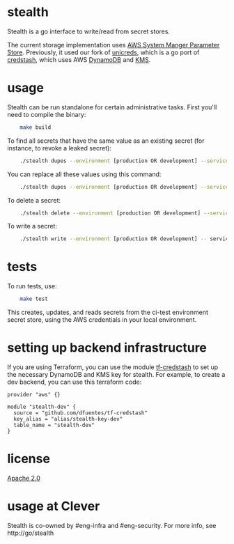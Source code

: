 # stealth

Stealth is a go interface to write/read from secret stores.

The current storage implementation uses [AWS System Manger Parameter Store](https://docs.aws.amazon.com/systems-manager/latest/userguide/systems-manager-parameter-store.html). Previously, it used our fork of [unicreds](https://github.com/Clever/unicreds), which is a go port of [credstash](https://github.com/fugue/credstash), which uses AWS [DynamoDB](https://aws.amazon.com/dynamodb/) and [KMS](https://aws.amazon.com/kms/).

# usage

Stealth can be run standalone for certain administrative tasks. First you'll need to compile the binary:

```bash
    make build
```

To find all secrets that have the same value as an existing secret (for instance, to revoke a leaked secret):

```bash
    ./stealth dupes --environment [production OR development] --service [service-name] --key [key name]
```

You can replace all these values using this command:

```bash
    ./stealth dupes --environment [production OR development] --service [service-name] --key [key name] --update-with [value to replace with]
```

To delete a secret:

```bash
    ./stealth delete --environment [production OR development] --service [service-name] --key [key name]
```

To write a secret:

```bash
    ./stealth write --environment [production OR development] -- service [service-name] --key [key name] --value [key value]
```

# tests

To run tests, use:

```bash
    make test
```

This creates, updates, and reads secrets from the ci-test environment secret store, using the AWS credentials in your local environment.

# setting up backend infrastructure

If you are using Terraform, you can use the module [tf-credstash](https://github.com/dfuentes/tf-credstash) to set up the necessary DynamoDB and KMS key for stealth. For example, to create a dev backend, you can use this terraform code:

```HCL
provider "aws" {}

module "stealth-dev" {
  source = "github.com/dfuentes/tf-credstash"
  key_alias = "alias/stealth-key-dev"
  table_name = "stealth-dev"
}
```

# license

[Apache 2.0](./LICENSE)

# usage at Clever

Stealth is co-owned by #eng-infra and #eng-security. For more info, see http://go/stealth
